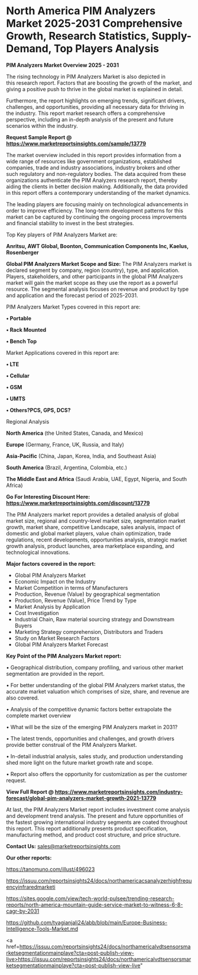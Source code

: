 # North America PIM Analyzers Market 2025-2031 Comprehensive Growth, Research Statistics, Supply-Demand,  Top Players Analysis

<Strong> PIM Analyzers Market Overview 2025 - 2031</strong>

The rising technology in PIM Analyzers Market is also depicted in this research report. Factors that are boosting the growth of the market, and giving a positive push to thrive in the global market is explained in detail.

Furthermore, the report highlights on emerging trends, significant drivers, challenges, and opportunities, providing all necessary data for thriving in the industry. This report market research offers a comprehensive perspective, including an in-depth analysis of the present and future scenarios within the industry.

<strong>Request Sample Report @ <a href=https://www.marketreportsinsights.com/sample/13779>https://www.marketreportsinsights.com/sample/13779</a></strong>

The market overview included in this report provides information from a wide range of resources like government organizations, established companies, trade and industry associations, industry brokers and other such regulatory and non-regulatory bodies. The data acquired from these organizations authenticate the PIM Analyzers research report, thereby aiding the clients in better decision making. Additionally, the data provided in this report offers a contemporary understanding of the market dynamics.

The leading players are focusing mainly on technological advancements in order to improve efficiency. The long-term development patterns for this market can be captured by continuing the ongoing process improvements and financial stability to invest in the best strategies.

Top Key players of PIM Analyzers Market are:

<strong>Anritsu, AWT Global, Boonton, Communication Components Inc, Kaelus, Rosenberger</strong>

<strong><b>Global PIM Analyzers Market Scope and Size:</b></strong>
The PIM Analyzers market is declared segment by company, region (country), type, and application. Players, stakeholders, and other participants in the global PIM Analyzers market will gain the market scope as they use the report as a powerful resource. The segmental analysis focuses on revenue and product by type and application and the forecast period of 2025-2031.

PIM Analyzers Market Types covered in this report are:

<strong>• Portable

• Rack Mounted

• Bench Top</strong>

Market Applications covered in this report are:

<strong>• LTE

• Cellular

• GSM

• UMTS

• Others?PCS, GPS, DCS?</strong> 

Regional Analysis

<strong>North America</strong> (the United States, Canada, and Mexico)

<strong>Europe</strong> (Germany, France, UK, Russia, and Italy)

<strong>Asia-Pacific</strong> (China, Japan, Korea, India, and Southeast Asia)

<strong>South America</strong> (Brazil, Argentina, Colombia, etc.)

<strong>The Middle East and Africa</strong> (Saudi Arabia, UAE, Egypt, Nigeria, and South Africa)

<strong>Go For Interesting Discount Here: <a href=https://www.marketreportsinsights.com/discount/13779>https://www.marketreportsinsights.com/discount/13779</a></strong>

The PIM Analyzers market report provides a detailed analysis of global market size, regional and country-level market size, segmentation market growth, market share, competitive Landscape, sales analysis, impact of domestic and global market players, value chain optimization, trade regulations, recent developments, opportunities analysis, strategic market growth analysis, product launches, area marketplace expanding, and technological innovations.

<strong><b>Major factors covered in the report:</b></strong>
<ul>
  <li>Global PIM Analyzers Market </li>
  <li>Economic Impact on the Industry</li>
  <li>Market Competition in terms of Manufacturers</li>
  <li>Production, Revenue (Value) by geographical segmentation</li>
  <li>Production, Revenue (Value), Price Trend by Type</li>
  <li>Market Analysis by Application</li>
  <li>Cost Investigation</li>
  <li>Industrial Chain, Raw material sourcing strategy and Downstream Buyers</li>
  <li>Marketing Strategy comprehension, Distributors and Traders</li>
  <li>Study on Market Research Factors</li>
  <li>Global PIM Analyzers Market Forecast</li>
</ul>

<strong><b>Key Point of the PIM Analyzers Market report:</b></strong>

• Geographical distribution, company profiling, and various other market segmentation are provided in the report.

• For better understanding of the global PIM Analyzers market status, the accurate market valuation which comprises of size, share, and revenue are also covered.

• Analysis of the competitive dynamic factors better extrapolate the complete market overview

• What will be the size of the emerging PIM Analyzers market in 2031?

• The latest trends, opportunities and challenges, and growth drivers provide better construal of the PIM Analyzers Market.

• In-detail industrial analysis, sales study, and production understanding shed more light on the future market growth rate and scope.

• Report also offers the opportunity for customization as per the customer request.

<strong><b>View Full Report @ <a href=https://www.marketreportsinsights.com/industry-forecast/global-pim-analyzers-market-growth-2021-13779>https://www.marketreportsinsights.com/industry-forecast/global-pim-analyzers-market-growth-2021-13779</a></b></strong>


At last, the PIM Analyzers Market report includes investment come analysis and development trend analysis. The present and future opportunities of the fastest growing international industry segments are coated throughout this report. This report additionally presents product specification, manufacturing method, and product cost structure, and price structure.

<strong>Contact Us:</strong>
sales@marketreportsinsights.com

<strong>Our other reports:</strong>

<a href=https://tanomuno.com/illust/496023>https://tanomuno.com/illust/496023</a>

<a href=https://issuu.com/reportsinsights24/docs/northamericacsanalyzerhighfrequencyinfraredmarketi>https://issuu.com/reportsinsights24/docs/northamericacsanalyzerhighfrequencyinfraredmarketi</a>

<a href=https://sites.google.com/view/tech-world-pulsee/trending-research-reports/north-america-mountain-guide-service-market-to-witness-6-8-cagr-by-2031>https://sites.google.com/view/tech-world-pulsee/trending-research-reports/north-america-mountain-guide-service-market-to-witness-6-8-cagr-by-2031</a>

<a href=https://github.com/tyagianjali24/abb/blob/main/Europe-Business-Intelligence-Tools-Market.md>https://github.com/tyagianjali24/abb/blob/main/Europe-Business-Intelligence-Tools-Market.md</a>

<a href=https://issuu.com/reportsinsights24/docs/northamericalvdtsensorsmarketsegmentationmainplaye?cta=post-publish-view-live>https://issuu.com/reportsinsights24/docs/northamericalvdtsensorsmarketsegmentationmainplaye?cta=post-publish-view-live</a>"
